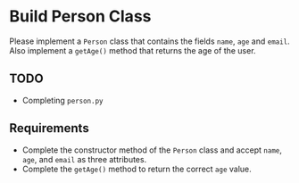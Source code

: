 # Build Person Class

Please implement a `Person` class that contains the fields `name`, `age` and `email`. Also implement a `getAge()` method that returns the age of the user.

## TODO

- Completing `person.py`

## Requirements

- Complete the constructor method of the `Person` class and accept `name`, `age`, and `email` as three attributes.
- Complete the `getAge()` method to return the correct `age` value.
